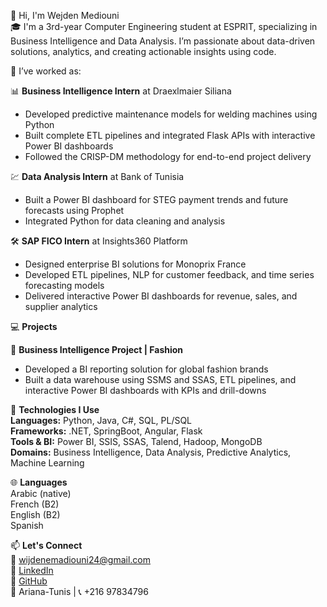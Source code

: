 👋 Hi, I'm Wejden Mediouni  
🎓 I'm a 3rd-year Computer Engineering student at ESPRIT, specializing in Business Intelligence and Data Analysis. I’m passionate about data-driven solutions, analytics, and creating actionable insights using code.

💼 I’ve worked as:

📊 **Business Intelligence Intern** at Draexlmaier Siliana  
- Developed predictive maintenance models for welding machines using Python  
- Built complete ETL pipelines and integrated Flask APIs with interactive Power BI dashboards  
- Followed the CRISP-DM methodology for end-to-end project delivery  

💹 **Data Analysis Intern** at Bank of Tunisia  
- Built a Power BI dashboard for STEG payment trends and future forecasts using Prophet  
- Integrated Python for data cleaning and analysis  

🛠️ **SAP FICO Intern** at Insights360 Platform  
- Designed enterprise BI solutions for Monoprix France  
- Developed ETL pipelines, NLP for customer feedback, and time series forecasting models  
- Delivered interactive Power BI dashboards for revenue, sales, and supplier analytics  

💻 **Projects**  

👗 **Business Intelligence Project | Fashion**  
- Developed a BI reporting solution for global fashion brands  
- Built a data warehouse using SSMS and SSAS, ETL pipelines, and interactive Power BI dashboards with KPIs and drill-downs  

🔧 **Technologies I Use**  
**Languages:** Python, Java, C#, SQL, PL/SQL  
**Frameworks:** .NET, SpringBoot, Angular, Flask  
**Tools & BI:** Power BI, SSIS, SSAS, Talend, Hadoop, MongoDB  
**Domains:** Business Intelligence, Data Analysis, Predictive Analytics, Machine Learning  

🌐 **Languages**  
Arabic (native)  
French (B2)  
English (B2)  
Spanish  

📫 **Let's Connect**  
📧 wijdenemadiouni24@gmail.com  
🔗 [LinkedIn](https://www.linkedin.com/in/wijden-mediouni/)  
🐙 [GitHub](https://github.com/wijdenmediouni1)  
📍 Ariana-Tunis | 📞 +216 97834796
